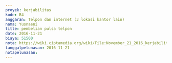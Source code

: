 ```yaml
---
proyek: kerjabilitas
kode: B4
anggaran: Telpon dan internet (3 lokasi kantor lain)
nama: Yusnaeni
title: pembelian pulsa telpon
date: 2016-11-21
biaya: 51500
nota: https://wiki.ciptamedia.org/wiki/File:November_21_2016_kerjabilitas_B4_pulsa_neni.jpg
tanggalpelunasan: 2016-11-21
notapelunasan:
---
```


